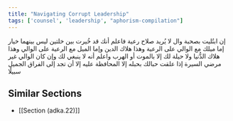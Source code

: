 ```yaml
---
title: "Navigating Corrupt Leadership"
tags: ['counsel', 'leadership', "aphorism-compilation"]
---
```


 إن ابتُليت بصحبة وال لا يُريد صلاح رعية فاعلم أنك قد خُيرت بين خلتين ليس بينهما خيار إما ميلك مع الوالي على الرعية وهذا هلاك الدين وإما الميل مع الرعية على الوالي وهذا هلاك الدُّنيا ولا حيلة لك إلا بالموت أو الهرب واعلم أنه لا ينبغي لك وإن كان الوالي غير مرضي السيرة إذا علقت حبالك بحبله إلا المحافظة عليه إلا أن تجد إلى الفراق الجميل سبيلًا

## Similar Sections
- [[Section (adka.22)]]
